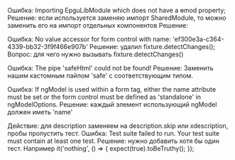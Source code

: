 Ошибка: Importing EpguLibModule which does not have a ɵmod property;
Решение: если используется заменяю импорт SharedModule, то можно заменить его на импорт отдельных компонентов
Решение:


Ошибка: No value accessor for form control with name: 'ef300e3a-c364-4339-bb32-3f9f466e907b'
Решение: удалил fixture.detectChanges();
Вопрос: для чего нужно вызывать fixture.detectChanges()


Ошибка: The pipe 'safeHtml' could not be found!
Решение: Заменить нашим кастомным пайпом 'safe' с соответствующим типом.

Ошибка: If ngModel is used within a form tag, either the name attribute must be set or the form control must be defined as 'standalone' in ngModelOptions.
Решение: каждый элемент использующий ngModel должен иметь 'name'


Действие: для description заменяем на description.skip или xdescription, пробы пропустить тест.
Ошибка: Test suite failed to run. Your test suite must contain at least one test.
Решение: нужно добавить хотя бы один тест. Например
  it('nothing', () => {
    expect(true).toBeTruthy();
  });
